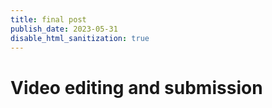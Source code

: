 ```yaml
---
title: final post
publish_date: 2023-05-31
disable_html_sanitization: true
---
```


#  Video editing and submission

